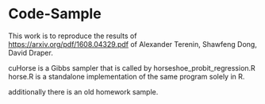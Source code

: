 # Code-Sample


This work is to reproduce the results of https://arxiv.org/pdf/1608.04329.pdf of Alexander Terenin, Shawfeng Dong, David Draper.


cuHorse is a Gibbs sampler that is called by horseshoe_probit_regression.R
horse.R is a standalone implementation of the same program solely in R.

additionally there is an old homework sample.
